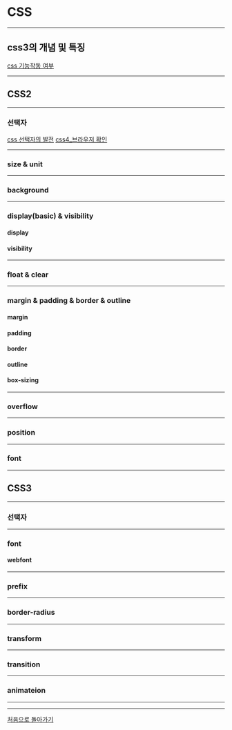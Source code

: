 # CSS
___
## css3의 개념 및 특징
  [css 기능작동 여부](http://caniuse.com)
  
___
## CSS2
___
  ### 선택자
  [css 선택자의 발전](http://css4-selectors.com/browser-selector-test/)
  [css4_브라우저 확인](http://css4.rocks/)
___
  ### size &amp; unit
___
  ### background
___
  ### display(basic) &amp; visibility
  #### display
  #### visibility
___
  ### float & clear
___
  ### margin &amp; padding &amp; border &amp; outline
  #### margin
  #### padding
  #### border
  #### outline
  #### box-sizing
___
  ### overflow
___
  ### position
___
  ### font
  
__________
## CSS3
___
  ### 선택자
___  
  ### font
  #### webfont
___
  ### prefix
___
  ### border-radius
___
  ### transform
___
  ### transition
___
  ### animateion
___________


___
[처음으로 돌아가기](./webStandard.md)